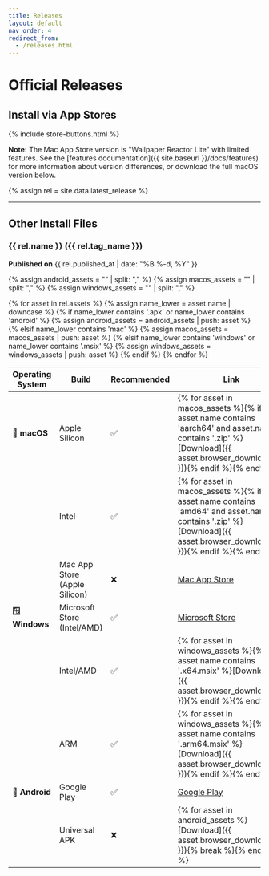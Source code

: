 ```yaml
---
title: Releases
layout: default
nav_order: 4
redirect_from:
  - /releases.html
---
```


# Official Releases

## Install via App Stores

{% include store-buttons.html %}

**Note:** The Mac App Store version is "Wallpaper Reactor Lite" with limited features. See the [features documentation]({{ site.baseurl }}/docs/features) for more information about version differences, or download the full macOS version below.

{% assign rel = site.data.latest_release %}

---

## Other Install Files

### {{ rel.name }} ({{ rel.tag_name }})
**Published on** {{ rel.published_at | date: "%B %-d, %Y" }}

{% assign android_assets = "" | split: "," %}
{% assign macos_assets = "" | split: "," %}
{% assign windows_assets = "" | split: "," %}

{% for asset in rel.assets %}
  {% assign name_lower = asset.name | downcase %}
  {% if name_lower contains '.apk' or name_lower contains 'android' %}
    {% assign android_assets = android_assets | push: asset %}
  {% elsif name_lower contains 'mac' %}
    {% assign macos_assets = macos_assets | push: asset %}
  {% elsif name_lower contains 'windows' or name_lower contains '.msix' %}
    {% assign windows_assets = windows_assets | push: asset %}
  {% endif %}
{% endfor %}

| Operating System | Build | Recommended | Link |
|-----------------|-------|-------------|------|
| **🍎 macOS** | Apple Silicon | ✅ | {% for asset in macos_assets %}{% if asset.name contains 'aarch64' and asset.name contains '.zip' %}[Download]({{ asset.browser_download_url }}){% endif %}{% endfor %} |
| | Intel | ✅ | {% for asset in macos_assets %}{% if asset.name contains 'amd64' and asset.name contains '.zip' %}[Download]({{ asset.browser_download_url }}){% endif %}{% endfor %} |
| | Mac App Store<br>(Apple Silicon) | ❌ | <a href="https://apps.apple.com/us/app/wallpaper-reactor-lite/id6751447022" target="_blank" rel="noopener">Mac App Store</a> |
| **🪟 Windows** | Microsoft Store<br>(Intel/AMD) | ✅ | <a href="https://apps.microsoft.com/detail/9n4302crdqrl" target="_blank" rel="noopener">Microsoft Store</a> |
| | Intel/AMD | ✅ | {% for asset in windows_assets %}{% if asset.name contains '.x64.msix' %}[Download]({{ asset.browser_download_url }}){% endif %}{% endfor %} |
| | ARM | ✅ | {% for asset in windows_assets %}{% if asset.name contains '.arm64.msix' %}[Download]({{ asset.browser_download_url }}){% endif %}{% endfor %} |
| **🤖 Android** | Google Play | ✅ | <a href="https://play.google.com/store/apps/details?id=app.wallpaperreactor" target="_blank" rel="noopener">Google Play</a> |
| | Universal APK | ❌ | {% for asset in android_assets %}[Download]({{ asset.browser_download_url }}){% break %}{% endfor %} |
